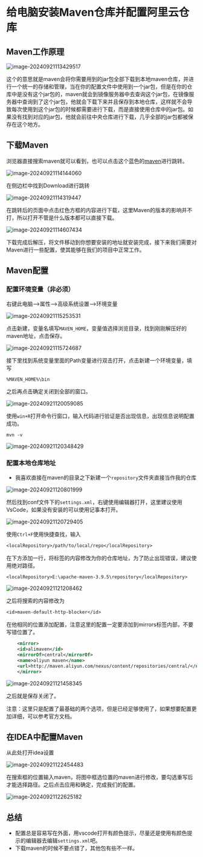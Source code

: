 # 给电脑安装Maven仓库并配置阿里云仓库

## Maven工作原理

![image-20240921113429517](imgs\image-20240921113429517.png)

这个的意思就是maven会将你需要用到的jar包全部下载到本地maven仓库，并进行一个统一的存储和管理，当在你的配置文件中使用到一个jar包，但是在你的仓库中是没有这个jar包的，maven就会到镜像服务器中去查询这个jar包，在镜像服务器中查询到了这个jar包，他就会下载下来并且保存到本地仓库，这样就不会导致每次使用到这个jar包的时候都需要进行下载，而是直接使用仓库中的jar包。如果没有找到对应的jar包，他就会前往中央仓库进行下载，几乎全部的jar包都被保存在这个地方。

## 下载Maven

浏览器直接搜索maven就可以看到，也可以点击这个蓝色的[maven](https://maven.apache.org/)进行跳转。

![image-20240921114144060](imgs\image-20240921114144060.png)

在侧边栏中找到Download进行跳转

![image-20240921114319447](imgs\image-20240921114319447.png)

在跳转后的页面中点击红色方框的内容进行下载，这里Maven的版本的影响并不打，所以打开不管是什么版本都可以直接下载。

![image-20240921114607434](imgs\image-20240921114607434.png)

下载完成后解压，将文件移动到你想要安装的地址就安装完成，接下来我们需要对Maven进行一些配置，使其能够在我们的项目中正常工作。

## Maven配置

### 配置环境变量（非必须）

右键此电脑–>属性–>高级系统设置–>环境变量

![image-20240921115253531](imgs\image-20240921115253531.png)

点击新建，变量名填写`MAVEN_HOME`，变量值选择浏览目录，找到刚刚解压好的maven地址，点击保存。

![image-20240921115724687](imgs\image-20240921115724687.png)

接下里找到系统变量里面的Path变量进行双击打开，点击新建一个环境变量，填写

```txt
%MAVEN_HOME%\bin
```

之后再点击确定关闭到全部的窗口。

![image-20240921120059085](imgs\image-20240921120059085.png)

使用`win+R`打开命令行窗口，输入代码进行验证是否出现信息，出现信息说明配置成功。

```shell
mvn -v
```

![image-20240921120348429](imgs\image-20240921120348429.png)

### 配置本地仓库地址

- 我喜欢直接在maven的目录之下新建一个`repository`文件夹直接当作我的仓库

![image-20240921120801999](imgs\image-20240921120801999.png)

然后找到conf文件下的`settings.xml`，右键使用编辑器打开，这里建议使用VsCode，如果没有安装的可以使用记事本打开。

![image-20240921120729405](imgs\image-20240921120729405.png)

使用`Ctrl+F`使用快捷查找，输入

```txt
<localRepository>/path/to/local/repo</localRepository>
```

在下方添加一行，将标签的内容修改为你的仓库地址，为了防止出现错误，建议使用绝对路径。

```txt
<localRepository>E:\apache-maven-3.9.5\repository</localRepository>
```

![image-20240921121208462](imgs\image-20240921121208462.png)

之后将搜索的内容修改为

```txt
<id>maven-default-http-blocker</id>
```

在他相同的位置添加配置，注意这里的配置一定要添加到mirrors标签内部，不要写错位置了。

```xml
    <mirror>
    <id>alimaven</id>
    <mirrorOf>central</mirrorOf>
    <name>aliyun maven</name>
    <url>http://maven.aliyun.com/nexus/content/repositories/central/</url>
    </mirror>
```

![image-20240921121458345](imgs\image-20240921121458345.png)

之后就是保存关闭了。

注意：这里只是配置了最基础的两个选项，但是已经足够使用了，如果想要配置更加详细，可以参考官方文档。

## 在IDEA中配置Maven

从此处打开idea设置

![image-20240921122454483](imgs\image-20240921122454483.png)

在搜索框的位置输入maven，将图中框选位置的maven进行修改，要勾选重写后才能选择路径。之后点击应用和确定，完成我们的配置。

![image-20240921122625182](imgs\image-20240921122625182.png)

## 总结

- 配置总是容易写在外面，用vscode打开有颜色提示，尽量还是使用有颜色提示的编辑器去编辑`settings.xml`吧。
- 下载maven的时候不要点错了，其他包有些不一样。